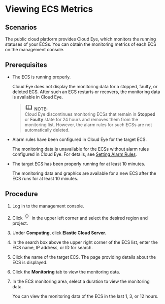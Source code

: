 # Viewing ECS Metrics<a name="EN-US_TOPIC_0027371530"></a>

## Scenarios<a name="section11121260224613"></a>

The public cloud platform provides Cloud Eye, which monitors the running statuses of your ECSs. You can obtain the monitoring metrics of each ECS on the management console.

## Prerequisites<a name="section8439794224022"></a>

-   The ECS is running properly.

    Cloud Eye does not display the monitoring data for a stopped, faulty, or deleted ECS. After such an ECS restarts or recovers, the monitoring data is available in Cloud Eye.

    >![](public_sys-resources/icon-note.gif) **NOTE:**   
    >Cloud Eye discontinues monitoring ECSs that remain in  **Stopped**  or  **Faulty**  state for 24 hours and removes them from the monitoring list. However, the alarm rules for such ECSs are not automatically deleted.  

-   Alarm rules have been configured in Cloud Eye for the target ECS.

    The monitoring data is unavailable for the ECSs without alarm rules configured in Cloud Eye. For details, see  [Setting Alarm Rules](setting-alarm-rules.md).

-   The target ECS has been properly running for at least 10 minutes.

    The monitoring data and graphics are available for a new ECS after the ECS runs for at least 10 minutes.


## Procedure<a name="section44667294224513"></a>

1.  Log in to the management console.
2.  Click  ![](figures/icon-region-0.png)  in the upper left corner and select the desired region and project.
3.  Under  **Computing**, click  **Elastic Cloud Server**.
4.  In the search box above the upper right corner of the ECS list, enter the ECS name, IP address, or ID for search.
5.  Click the name of the target ECS. The page providing details about the ECS is displayed.
6.  Click the  **Monitoring**  tab to view the monitoring data.
7.  In the ECS monitoring area, select a duration to view the monitoring data.

    You can view the monitoring data of the ECS in the last 1, 3, or 12 hours.


